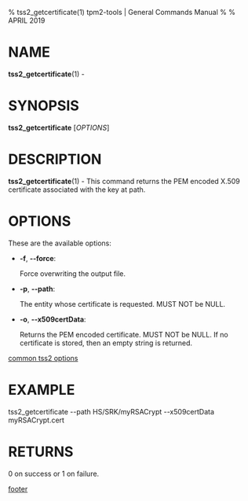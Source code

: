 % tss2_getcertificate(1) tpm2-tools | General Commands Manual
%
% APRIL 2019

# NAME

**tss2_getcertificate**(1) -

# SYNOPSIS

**tss2_getcertificate** [*OPTIONS*]

# DESCRIPTION

**tss2_getcertificate**(1) - This command returns the PEM encoded X.509 certificate associated with the key at path.

# OPTIONS

These are the available options:

  * **-f**, **\--force**:

    Force overwriting the output file.

  * **-p**, **\--path**:

    The entity whose certificate is requested. MUST NOT be NULL.

  * **-o**, **\--x509certData**:

    Returns the PEM encoded certificate. MUST NOT be NULL. If no certificate is stored, then an empty string is returned.

[common tss2 options](common/tss2-options.md)

# EXAMPLE

tss2_getcertificate --path HS/SRK/myRSACrypt --x509certData myRSACrypt.cert

# RETURNS

0 on success or 1 on failure.

[footer](common/footer.md)
